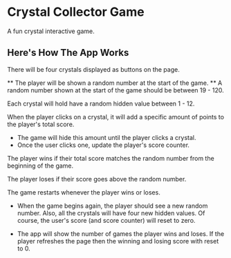 # Crystal Collector Game

A fun crystal interactive game.

## Here's How The App Works

There will be four crystals displayed as buttons on the page.

   ** The player will be shown a random number at the start of the game.
   ** A random number shown at the start of the game should be between 19 - 120.

Each crystal will hold have a random hidden value between 1 - 12.

When the player clicks on a crystal, it will add a specific amount of points to the player's total score. 

  * The game will hide this amount until the player clicks a crystal.
  * Once the user clicks one, update the player's score counter.

The player wins if their total score matches the random number from the beginning of the game.

The player loses if their score goes above the random number.

The game restarts whenever the player wins or loses.

  * When the game begins again, the player should see a new random number. Also, all the crystals will have four new hidden values. Of course, the user's score (and score counter) will reset to zero.

  * The app will show the number of games the player wins and loses. If the player refreshes the page then the winning and losing score with reset to 0.
